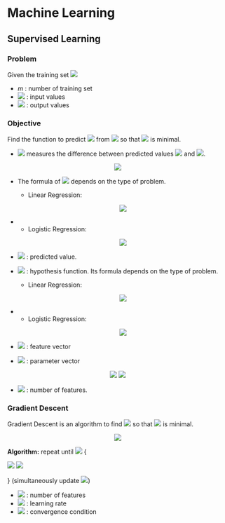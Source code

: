 # Machine Learning

## Supervised Learning

### Problem

Given the training set <img src="https://render.githubusercontent.com/render/math?math=%28x%5E%7B%28i%29%7D%2Cy%5E%7B%28i%29%7D%29_%7Bi%3D1%7D%5Em">
- *m* : number of training set
- <img src="https://render.githubusercontent.com/render/math?math=X%20%3D%20%5Cleft%20%5C%7B%20x%5E%7B%28i%29%7D%20%5Cright%20%5C%7D_%7Bi%3D1%7D%5Em"> : input values
- <img src="https://render.githubusercontent.com/render/math?math=Y%20%3D%20%5Cleft%20%5C%7B%20x%5E%7B%28i%29%7D%20%5Cright%20%5C%7D_%7Bi%3D1%7D%5Em"> : output values

### Objective

Find the function to predict <img src="https://render.githubusercontent.com/render/math?math=Y"> from <img src="https://render.githubusercontent.com/render/math?math=X"> so that <img src="https://render.githubusercontent.com/render/math?math=J%28%5Ctheta%29"> is minimal.
- <img src="https://render.githubusercontent.com/render/math?math=J%28%5Ctheta%29"> measures the difference between predicted values <img src="https://render.githubusercontent.com/render/math?math=%5Cwidehat%7BY%7D"> and <img src="https://render.githubusercontent.com/render/math?math=Y">.
<p align="center">
<img src="https://render.githubusercontent.com/render/math?math=J%28%5Ctheta%29%20%3D%20%5Cfrac%7B1%7D%7Bm%7D%5Csum_%7Bi%3D1%7D%5Em%20Cost%28%5Cwidehat%7By%7D%5E%7B%28i%29%7D%2Cy%5E%7B%28i%29%7D%29">
</p>

- The formula of <img src="https://render.githubusercontent.com/render/math?math=Cost%28%5Cwidehat%7By%7D%2Cy%29"> depends on the type of problem.
	- Linear Regression:
	<p align="center"><img src="https://render.githubusercontent.com/render/math?math=Cost%28%5Cwidehat%7By%7D%2C%20y%29%20%3D%20%5Cfrac%7B1%7D%7B2%7D%28%5Cwidehat%7By%7D-y%29%5E2"></p>

-
	- Logistic Regression:
	<p align="center"><img src="https://render.githubusercontent.com/render/math?math=Cost%28%5Cwidehat%7By%7D%2C%20y%29%20%3D%20-ylog%5Cwidehat%7By%7D%20-%20%281-y%29log%281%20-%20%5Cwidehat%7By%7D%29"></p>
- <img src="https://render.githubusercontent.com/render/math?math=%5Cwidehat%7By%7D%20%3D%20h_%5Ctheta%28x%29"> : predicted value.
- <img src="https://render.githubusercontent.com/render/math?math=h_%5Ctheta%28x%29"> : hypothesis function. Its formula depends on the type of problem.
	- Linear Regression:
	<p align="center"><img src="https://render.githubusercontent.com/render/math?math=h_%5Ctheta%28x%29%20%3D%20%5CTheta%5ETX"></p>

-
	- Logistic Regression:
	<p align="center"><img src="https://render.githubusercontent.com/render/math?math=h_%5Ctheta%28x%29%20%3D%20%5Cfrac%7B1%7D%7B1%20%2B%20e%5E%7B-%5CTheta%5ETX%7D%7D"></p>

- <img src="https://render.githubusercontent.com/render/math?math=X"> : feature vector
- <img src="https://render.githubusercontent.com/render/math?math=%5CTheta"> : parameter vector
<p align="center">
<img src="https://render.githubusercontent.com/render/math?math=X%20%3D%20%5Cbegin%7Bbmatrix%7D%0Ax_0%5C%5C%20%0Ax_1%5C%5C%20%0A%5Cvdots%5C%5C%20%0Ax_n%0A%5Cend%7Bbmatrix%7D">
<img src="https://render.githubusercontent.com/render/math?math=%5CTheta%20%3D%20%5Cbegin%7Bbmatrix%7D%0A%5Ctheta_0%5C%5C%20%0A%5Ctheta_1%5C%5C%20%0A%5Cvdots%5C%5C%20%0A%5Ctheta_n%0A%5Cend%7Bbmatrix%7D"></p>

- <img src="https://render.githubusercontent.com/render/math?math=n"> : number of features.

### Gradient Descent

Gradient Descent is an algorithm to find <img src="https://render.githubusercontent.com/render/math?math=%5Ctheta"> so that <img src="https://render.githubusercontent.com/render/math?math=J%28%5Ctheta%29"> is minimal.

<p align="center">
<img src="https://render.githubusercontent.com/render/math?math=J%28%5Ctheta%29%20%3D%20%5Cfrac%7B1%7D%7Bm%7D%5Csum_%7Bi%3D1%7D%5Em%20Cost%28%5Cwidehat%7By%7D%5E%7B%28i%29%7D%2Cy%5E%7B%28i%29%7D%29">
</p>

**Algorithm:**
repeat until <img src="https://render.githubusercontent.com/render/math?math=%7CJ%28%5Ctheta%29%5E%7B%28i%2B1%29%7D%20%20-%20J%28%5Ctheta%29%5E%7B%28i%29%7D%7C%20%5Cleq%20%5Cepsilon"> {

<img src="https://render.githubusercontent.com/render/math?math=%5Ctheta_j%20%3A%3D%20%5Ctheta_j%20-%20%5Calpha%20%5Cfrac%7B%5Cpartial%7D%7B%5Cpartial%5Ctheta_j%7DJ%28%5Ctheta%29"> <img src="https://render.githubusercontent.com/render/math?math=%28j%20%3D%20%5Coverline%7B1%2C%20n%7D%29">

}  (simultaneously update <img src="https://render.githubusercontent.com/render/math?math=%5Ctheta_j">)

- <img src="https://render.githubusercontent.com/render/math?math=n"> : number of features
- <img src="https://render.githubusercontent.com/render/math?math=%5Calpha%20"> : learning rate
- <img src="https://render.githubusercontent.com/render/math?math=%5Cepsilon%20"> : convergence condition
